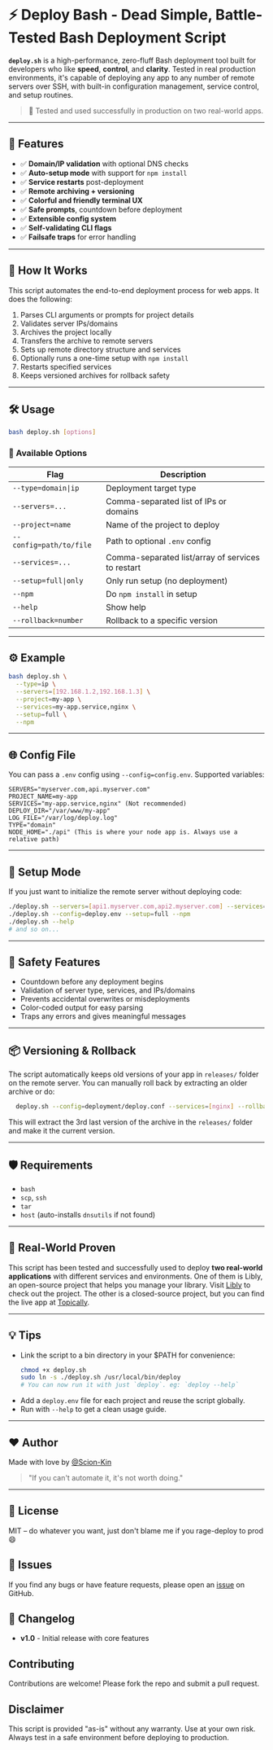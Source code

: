# ⚡ Deploy Bash - Dead Simple, Battle-Tested Bash Deployment Script

**`deploy.sh`** is a high-performance, zero-fluff Bash deployment tool built for developers who like **speed**, **control**, and **clarity**. Tested in real production environments, it's capable of deploying any app to any number of remote servers over SSH, with built-in configuration management, service control, and setup routines.

> 🧪 Tested and used successfully in production on two real-world apps.

---

## 🚀 Features

- ✅ **Domain/IP validation** with optional DNS checks
- ✅ **Auto-setup mode** with support for `npm install`
- ✅ **Service restarts** post-deployment
- ✅ **Remote archiving + versioning**
- ✅ **Colorful and friendly terminal UX**
- ✅ **Safe prompts**, countdown before deployment
- ✅ **Extensible config system**
- ✅ **Self-validating CLI flags**
- ✅ **Failsafe traps** for error handling

---

## 🧠 How It Works

This script automates the end-to-end deployment process for web apps. It does the following:

1. Parses CLI arguments or prompts for project details
2. Validates server IPs/domains
3. Archives the project locally
4. Transfers the archive to remote servers
5. Sets up remote directory structure and services
6. Optionally runs a one-time setup with `npm install`
7. Restarts specified services
8. Keeps versioned archives for rollback safety

---

## 🛠 Usage

```bash
bash deploy.sh [options]
```

### 🔧 Available Options

| Flag | Description |
|------|-------------|
| `--type=domain\|ip`          | Deployment target type |
| `--servers=...`              | Comma-separated list of IPs or domains |
| `--project=name`             | Name of the project to deploy |
| `--config=path/to/file`      | Path to optional `.env` config |
| `--services=...`             | Comma-separated list/array of services to restart |
| `--setup=full\|only`         | Only run setup (no deployment) |
| `--npm`                      | Do `npm install` in setup |
| `--help`                     | Show help |
| `--rollback=number`          | Rollback to a specific version |

---

## ⚙️ Example

```bash
bash deploy.sh \
  --type=ip \
  --servers=[192.168.1.2,192.168.1.3] \
  --project=my-app \
  --services=my-app.service,nginx \
  --setup=full \
  --npm
```

---

## 🌐 Config File

You can pass a `.env` config using `--config=config.env`. Supported variables:

```dotenv
SERVERS="myserver.com,api.myserver.com"
PROJECT_NAME=my-app
SERVICES="my-app.service,nginx" (Not recommended)
DEPLOY_DIR="/var/www/my-app"
LOG_FILE="/var/log/deploy.log"
TYPE="domain"
NODE_HOME="./api" (This is where your node app is. Always use a relative path)
```

---

## 🧰 Setup Mode

If you just want to initialize the remote server without deploying code:

```bash
./deploy.sh --servers=[api1.myserver.com,api2.myserver.com] --services=[nginx,mariadb] --setup=full --npm
./deploy.sh --config=deploy.env --setup=full --npm
./deploy.sh --help
# and so on...
```

---

## 🧼 Safety Features

- Countdown before any deployment begins
- Validation of server type, services, and IPs/domains
- Prevents accidental overwrites or misdeployments
- Color-coded output for easy parsing
- Traps any errors and gives meaningful messages

---

## 📦 Versioning & Rollback

The script automatically keeps old versions of your app in `releases/` folder on the remote server. You can manually roll back by extracting an older archive or do:

```bash
  deploy.sh --config=deployment/deploy.conf --services=[nginx] --rollback=3 # Rollback to the 3rd last version
```
This will extract the 3rd last version of the archive in the `releases/` folder and make it the current version.

---

## 🛡️ Requirements

- `bash`
- `scp`, `ssh`
- `tar`
- `host` (auto-installs `dnsutils` if not found)

---

## 📣 Real-World Proven

This script has been tested and successfully used to deploy **two real-world applications** with different services and environments.
One of them is Libly, an open-source project that helps you manage your library. Visit [Libly](https://libly.liny.studio) to check out the project.
The other is a closed-source project, but you can find the live app at [Topically](https://topically.liny.studio).

---

## 💡 Tips

- Link the script to a bin directory in your $PATH for convenience:  
  ```bash
  chmod +x deploy.sh
  sudo ln -s ./deploy.sh /usr/local/bin/deploy
  # You can now run it with just `deploy`. eg: `deploy --help`
  ```
- Add a `deploy.env` file for each project and reuse the script globally.
- Run with `--help` to get a clean usage guide.

---

## ❤️ Author

Made with love by [@Scion-Kin](https://github.com/Scion-Kin)  
> "If you can't automate it, it's not worth doing."

---

## 🏁 License

MIT – do whatever you want, just don't blame me if you rage-deploy to prod 😄

## 🐞 Issues
If you find any bugs or have feature requests, please open an [issue](https://github.com/Scion-Kin/deployer/issues) on GitHub.

## 📜 Changelog
- **v1.0** - Initial release with core features

## Contributing
Contributions are welcome! Please fork the repo and submit a pull request.

## Disclaimer
This script is provided "as-is" without any warranty. Use at your own risk. Always test in a safe environment before deploying to production.
